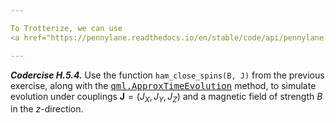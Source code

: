 ```yaml
---

To Trotterize, we can use
<a href="https://pennylane.readthedocs.io/en/stable/code/api/pennylane.ApproxTimeEvolution.html" target="_blank"><tt>qml.ApproxTimeEvolution</tt></a>, which simply takes a Hamiltonian, a time to evolve, and a number of steps for the Trotterization.

---
```


***Codercise H.5.4.*** Use the function ``ham_close_spins(B, J)`` from
   the previous exercise, along with the
   <a href="https://pennylane.readthedocs.io/en/stable/code/api/pennylane.ApproxTimeEvolution.html" target="_blank"><tt>qml.ApproxTimeEvolution</tt></a>
   method, to simulate evolution under couplings $\mathbf{J} = (J_X, J_Y, J_Z)$ and a
   magnetic field of strength $B$ in the $z$-direction.
